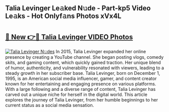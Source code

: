 ## Talia Levinger Le𝚊ked N𝚞de - Part-kp5 Video Le𝚊ks - Hot Onlyf𝚊ns Photos xVx4L

# <h2><a href="http://ab25955.deff.icu/?id=Talia+Levinger">🔗 New 👉🔴 Talia Levinger VIDEO Photos</a></h2>

[![Talia Levinger N𝚞des](https://i.imgur.com/rIISA9y.gif)](http://ab25955.deff.icu/?id=Talia+Levinger)
In 2015, Talia Levinger expanded her online presence by creating a YouTube channel. She began posting vlogs, comedy skits, and gaming content, which quickly gained traction. Her unique blend of humor, authenticity, and vulnerability resonated with viewers, leading to a steady growth in her subscriber base. Talia Levinger, born on December 1, 1995, is an American social media influencer, gamer, and content creator known for her entertaining and engaging presence on various platforms. With a large following and a diverse range of content, Talia Levinger has carved out a unique niche for herself in the digital world. This article explores the journey of Talia Levinger, from her humble beginnings to her current status as a social media sensation.
